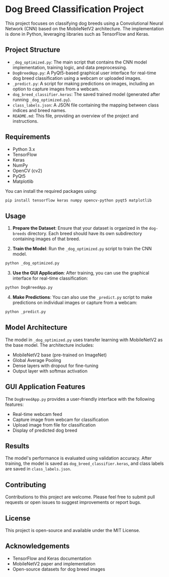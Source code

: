 # Dog Breed Classification Project

This project focuses on classifying dog breeds using a Convolutional Neural Network (CNN) based on the MobileNetV2 architecture. The implementation is done in Python, leveraging libraries such as TensorFlow and Keras.

## Project Structure

- `_dog_optimized.py`: The main script that contains the CNN model implementation, training logic, and data preprocessing.
- `DogBreedApp.py`: A PyQt5-based graphical user interface for real-time dog breed classification using a webcam or uploaded images.
- `_predict.py`: A script for making predictions on images, including an option to capture images from a webcam.
- `dog_breed_classifier.keras`: The saved trained model (generated after running `_dog_optimized.py`).
- `class_labels.json`: A JSON file containing the mapping between class indices and breed names.
- `README.md`: This file, providing an overview of the project and instructions.

## Requirements

- Python 3.x
- TensorFlow
- Keras
- NumPy
- OpenCV (cv2)
- PyQt5
- Matplotlib

You can install the required packages using:
```bash
pip install tensorflow keras numpy opencv-python pyqt5 matplotlib
```

## Usage

1. **Prepare the Dataset**: Ensure that your dataset is organized in the `dog-breeds` directory. Each breed should have its own subdirectory containing images of that breed.

2. **Train the Model**: Run the `_dog_optimized.py` script to train the CNN model.
```bash
python _dog_optimized.py
```

3. **Use the GUI Application**: After training, you can use the graphical interface for real-time classification:
```bash
python DogBreedApp.py
```

4. **Make Predictions**: You can also use the `_predict.py` script to make predictions on individual images or capture from a webcam:
```bash
python _predict.py
```

## Model Architecture

The model in `_dog_optimized.py` uses transfer learning with MobileNetV2 as the base model. The architecture includes:

- MobileNetV2 base (pre-trained on ImageNet)
- Global Average Pooling
- Dense layers with dropout for fine-tuning
- Output layer with softmax activation

## GUI Application Features

The `DogBreedApp.py` provides a user-friendly interface with the following features:
- Real-time webcam feed
- Capture image from webcam for classification
- Upload image from file for classification
- Display of predicted dog breed

## Results

The model's performance is evaluated using validation accuracy. After training, the model is saved as `dog_breed_classifier.keras`, and class labels are saved in `class_labels.json`.

## Contributing

Contributions to this project are welcome. Please feel free to submit pull requests or open issues to suggest improvements or report bugs.

## License

This project is open-source and available under the MIT License.

## Acknowledgements

- TensorFlow and Keras documentation
- MobileNetV2 paper and implementation
- Open-source datasets for dog breed images
